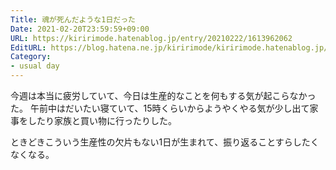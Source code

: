 ```yaml
---
Title: 魂が死んだような1日だった
Date: 2021-02-20T23:59:59+09:00
URL: https://kiririmode.hatenablog.jp/entry/20210222/1613962062
EditURL: https://blog.hatena.ne.jp/kiririmode/kiririmode.hatenablog.jp/atom/entry/26006613694862450
Category:
- usual day
---
```


今週は本当に疲労していて、今日は生産的なことを何もする気が起こらなかった。
午前中はだいたい寝ていて、15時くらいからようやくやる気が少し出て家事をしたり家族と買い物に行ったりした。

ときどきこういう生産性の欠片もない1日が生まれて、振り返ることすらしたくなくなる。
